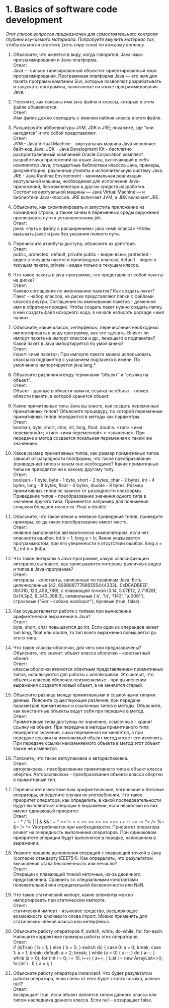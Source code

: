   # 1. Basics of software code development

  *Этот список вопросов предназначен для самостоятельного контроля глубины изучаемого материала.*
  *Попробуйте выучить материал так, чтобы вы могли ответить (хоть пару слов) по каждому вопросу.* 
    
  1.  Объясните, что имеется в виду, когда говорится: Java-язык программирования и Java-платформа.
  <br/>Ответ:<br/> 
  Java — сильно типизированный объектно-ориентированный язык программирования. 
  Программная платформа Java — это имя для пакета программ компании Sun, которые позволяют разрабатывать и запускать программы, 
  написанные на языке программирования Java.

  2.  Поясните, как связаны имя java-файла и классы, которые в этом файле объявляются.
  <br/>Ответ:<br/> 
  Имя файла дожно совпадать с именем паблик класса в этом файле.

  3.  Расшифруйте аббревиатуры JVM, JDK и JRE; покажите, где “они находятся” и что собой представляют. 
  <br/>Ответ:<br/> 
  JVM - Java Virtual Machine - виртуальная машина Java исполняет байт-код Java.
  JDK - Java Development Kit - бесплатно распространяемый компанией Oracle Corporation комплект разработчика приложений на языке Java, включающий в себя компилятор Java, стандартные библиотеки классов Java, примеры, документацию, различные утилиты и исполнительную систему Java.
  JRE - Java Runtime Environment - минимальная реализация виртуальной машины, необходимая для исполнения Java-приложений, без компилятора и других средств разработки. Состоит из виртуальной машины — Java Virtual Machine — и библиотеки Java-классов.
  JRE включает JVM, а JDK включает JRE. 

  4.  Объясните, как скомпилировать и запустить приложение из командной строки, 
  а также зачем в переменных среды окружения прописывать пути к установленному jdk.
  <br/>Ответ:<br/> 
  javac <путь к файлу с расширением>
  java <имя класса>
  Чтобы вызывать javac и java без указания полного пути.

  5.  Перечислите атрибуты доступа, объясните их действие.
  <br/>Ответ:<br/> 
  public, protected, default, private
  public - виден всем, 
  protected - виден в текущем пакете и производных классах,
  default - виден в текущем пакете,
  private - виден только в текущем классе.

  6.  Что такое пакеты в java-программе, что представляют собой пакеты на диске? 
  <br/>Ответ:<br/> 
  Каково соглашение по именованию пакетов? Как создать пакет? 
  Пакет - набор классов, на диске представляют папки с файлами классов внутри.
  Соглашение по именованию пакетов - доменное имя в обратном порядке.
  Чтобы создать пакет нужно создать папку, в ней создать файл исходного кода, в начале написать package <имя папки>.

  7.  Объясните, какие классы, интерфейсы, перечисления необходимо импортировать в вашу программу, как это сделать. 
  Влияет ли импорт пакета на импорт классов и др., лежащего в подпакетах? Какой пакет в Java импортируется по умолчанию? 
  <br/>Ответ:<br/> 
  import <имя пакета>;
  При импорте пакета можно использовать классы из подпакетов с указанием подпакета в имени.
  По умолчанию импортируется java.lang.*

  8.  Объясните различия между терминами “объект” и “ссылка на объект”. 
  <br/>Ответ:<br/> 
  Объект - данные в области памяти, ссылка на объект - номер области памяти, в которой хранится объект.

  9.  Какие примитивные типы Java вы знаете, как создать переменные примитивных типов? 
  Объясните процедуру, по которой переменные примитивных типов передаются в методы как параметры.
  <br/>Ответ:<br/> 
  boolean, byte, short, char, int, long, float, double.
  <тип> <имя переменной>;
  <тип> <имя переменной> = <значение>;
  При передаче в метод создается локальная переменная с таким же значением.

  10.  Каков размер примитивных типов, как размер примитивных типов зависит от разрядности платформы, 
  что такое преобразование (приведение) типов и зачем оно необходимо? Какие примитивные типы не приводятся ни к какому другому типу. 
  <br/>Ответ:<br/> 
  boolean - 1 byte, byte - 1 byte, short - 2 bytes, char - 2 bytes, int - 4 bytes, long - 8 bytes, float - 4 bytes, double - 8 bytes.
  Размер примитивных типов не зависит от разрядности платформы.
  Приведение типов - преобразование значения одного типа в значение другого типа.
  Применятся например для понижения слишком большой точности.
  Float и double.

  11.  Объясните, что такое явное и неявное приведение типов, приведите примеры, когда такое преобразование  имеет место. 
  <br/>Ответ:<br/> 
  неявное выполняется автоматически компилятором, если нет опасности ошибок. 
    int b = 1;
    long a = b;
  Явное указывается программистом, при его уверенности в отсутствии ошибок.
    long a = 1L;
    int b = (int)a;

  12.  Что такое литералы в Java-программе, какую классификацию литералов вы знаете, 
  как записываются литералы различных видов и типов в Java-программе? 
  <br/>Ответ:<br/> 
  литералы - константы, записанные по правилам Java. Есть 
  целочисленные (42, 899888777666555444333L, 0xDEADBEEF, 0b1010, 123_456_789),
  с плавающей точкой (3.14, 5.07E12, 2.71828f, 0x14.3p2, 8_343_398.0),
  символьные ('a', '\n', '\143', '\u0061'),
  строковые ("Бог - собака наоборот"),
  булевые (true, false).

  13.  Как осуществляется работа с типами при вычислении арифметически выражений в Java? 
  <br/>Ответ:<br/>
  byte, short, char повышаются до int.
  Если один из операндов имеет тип long, float или double, то тип всего выражения повышается до этого типа.

  14.  Что такое классы-оболочки, для чего они предназначены? 
  Объясните, что значит: объект класса оболочки – константный объект. 
  <br/>Ответ:<br/>
  классы оболочки являются обектным представлением примитивных типов, используются для работы с коллекциями.
  Это значит, что объекты классов оболочек неизменяемые - при вычислении выражения создается новый объект, а не меняется старый.

  15.  Объясните разницу между примитивными и ссылочными типами данных. 
  Поясните существующие различия, при передаче параметров примитивных и ссылочных типов в методы. 
  Объясните, как константные объекты ведут себя при передаче в метод.
  <br/>Ответ:<br/>
  Примитивные типы доступны по значению, ссылочные - хранят ссылку на объект.
  При передаче в методы примитивного типа передается значение, сама переменная не меняется, а при передаче ссылки на изменяемый объект метод
  может его изменить.
  При передаче ссылки неизменяемого объекта в метод этот объект также не изменится.

  16.  Поясните, что такое автоупаковка и автораспаковка. 
  <br/>Ответ:<br/>
  автоупаковка - преобразование примитивного типа в объект класса обертки.
  Автораспаковка - преобразование объекта класса обертки в примитивный тип.

  17.  Перечислите известные вам арифметические, логические и битовые операторы, определите случаи их употребления. 
  Что такое приоритет оператора, как определить, в какой последовательности будут выполняться операции в выражении, 
  если несколько из них имеют одинаковый приоритет. 
  <br/>Ответ:<br/>
  \+ - * / % | || & && ! ~ ^ == != > < >= <= << >> >>> ++ -- += -= *= /= %= &= |= ^=
  Употребляются при необходимости.
  Приоритет оператора влияет на очередность выполнения операторов.
  При одинаковом приоритете операции будут выполнятся в порядке, написанном в выражении.

  18.  Укажите правила выполнения операций с плавающий точкой в Java 
  (согласно стандарту IEEE754). Как определить, что результатом вычисления стала бесконечность или нечисло? 
  <br/>Ответ:<br/>
  Операции с плавающий точкой неточные, из-за двоичного представления. 
  Сравнить со специальными константами положительной или отрицательной бесконечности или NaN.


  19.  Что такое статический импорт, какие элементы можно импортировать при статическом импорте. 
  <br/>Ответ:<br/>
  статический импорт - языковое средство, расширяющее возможности ключевого сло­ва import.
  Можно применять для статических членов класса или интерфейса.

  20.  Объясните работу операторов if, switch, while, do-while, for, for-each. 
  Напишите корректные примеры работы этих операторов. 
  <br/>Ответ:<br/>
  if (isTrue) {
    b = 1;
  } else {
    b = 0;
  }
  switch (b) {
    case 0:
      a = 0;
      break;
    case 1:
      a = 1;
      break;
    default:
      a = 2;
      break;
  }
  while (a > 0) {
    a--;
  }
  do {
    a--;
  } while (a > 0);
  for (int i = 0; i < 10; i++) {
    a++;
  }
  List<Integer> I = new ArrayList<>();
  for(int i : I) {
    a = i;
  }

  21.  Объясните работу оператора instanceof. Что будет результатом работы оператора, если слева от него будет стоять ссылка, равная null? 
  <br/>Ответ:<br/>
  возвращает true, если объект является типом данного класса или типом наследника данного класса.
  Если null - возвращает false.

